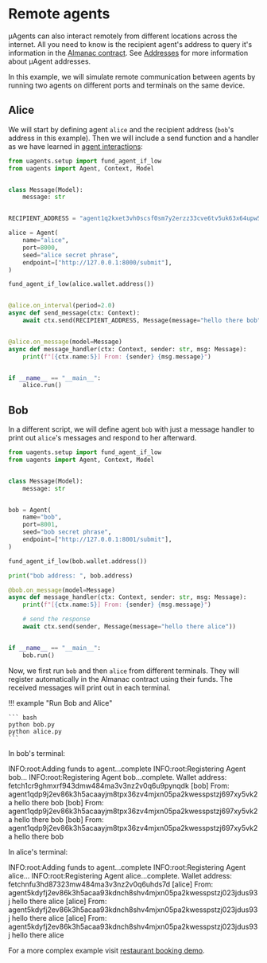 # Remote agents

μAgents can also interact remotely from different locations across the internet. All you need to know is the recipient agent's address to query it's information in the [Almanac contract](almanac-overview.md).
See [Addresses](addresses.md) for more information about μAgent addresses.

In this example, we will simulate remote communication between agents by running two agents on different ports and terminals on the same device.

## Alice

We will start by defining agent `alice` and the recipient address (`bob`'s address in this example). Then we will include 
a send function and a handler as we have learned in [agent interactions](simple-interaction.md):

```python
from uagents.setup import fund_agent_if_low
from uagents import Agent, Context, Model


class Message(Model):
    message: str


RECIPIENT_ADDRESS = "agent1q2kxet3vh0scsf0sm7y2erzz33cve6tv5uk63x64upw5g68kr0chkv7hw50"

alice = Agent(
    name="alice",
    port=8000,
    seed="alice secret phrase",
    endpoint=["http://127.0.0.1:8000/submit"],
)

fund_agent_if_low(alice.wallet.address())


@alice.on_interval(period=2.0)
async def send_message(ctx: Context):
    await ctx.send(RECIPIENT_ADDRESS, Message(message="hello there bob"))


@alice.on_message(model=Message)
async def message_handler(ctx: Context, sender: str, msg: Message):
    print(f"[{ctx.name:5}] From: {sender} {msg.message}")


if __name__ == "__main__":
    alice.run()
```


## Bob

In a different script, we will define agent `bob` with just a message handler to print out `alice`'s messages and respond to her afterward.

```python
from uagents.setup import fund_agent_if_low
from uagents import Agent, Context, Model


class Message(Model):
    message: str


bob = Agent(
    name="bob",
    port=8001,
    seed="bob secret phrase",
    endpoint=["http://127.0.0.1:8001/submit"],
)

fund_agent_if_low(bob.wallet.address())

print("bob address: ", bob.address)

@bob.on_message(model=Message)
async def message_handler(ctx: Context, sender: str, msg: Message):
    print(f"[{ctx.name:5}] From: {sender} {msg.message}")

    # send the response
    await ctx.send(sender, Message(message="hello there alice"))


if __name__ == "__main__":
    bob.run()
```

Now, we first run `bob` and then `alice` from different terminals. They will register automatically in the Almanac contract using their funds. The received messages will print out in each terminal.

!!! example "Run Bob and Alice"
    
    ``` bash
    python bob.py
    python alice.py
    ```

In bob's terminal:

<div id="termynal1" data-termynal data-ty-typeDelay="100" data-ty-lineDelay="700">
<span data-ty>INFO:root:Adding funds to agent...complete</span>
<span data-ty>INFO:root:Registering Agent bob...</span>
<span data-ty>INFO:root:Registering Agent bob...complete.</span>
<span data-ty>Wallet address: fetch1cr9ghmxrf943dmw484ma3v3nz2v0q6u9pynqdk</span>
<span data-ty>[bob] From: agent1qdp9j2ev86k3h5acaayjm8tpx36zv4mjxn05pa2kwesspstzj697xy5vk2a hello there bob</span>
<span data-ty>[bob] From: agent1qdp9j2ev86k3h5acaayjm8tpx36zv4mjxn05pa2kwesspstzj697xy5vk2a hello there bob</span>
<span data-ty>[bob] From: agent1qdp9j2ev86k3h5acaayjm8tpx36zv4mjxn05pa2kwesspstzj697xy5vk2a hello there bob</span>
</div>


In alice's terminal:

<div id="termynal2" data-termynal data-ty-typeDelay="100" data-ty-lineDelay="700">
<span data-ty>INFO:root:Adding funds to agent...complete</span>
<span data-ty>INFO:root:Registering Agent alice...</span>
<span data-ty>INFO:root:Registering Agent alice...complete.</span>
<span data-ty>Wallet address: fetchnfu3hd87323mw484ma3v3nz2v0q6uhds7d</span>
<span data-ty>[alice] From: agent5kdyfj2ev86k3h5acaa93kdnch8shv4mjxn05pa2kwesspstzj023jdus93j hello there alice</span>
<span data-ty>[alice] From: agent5kdyfj2ev86k3h5acaa93kdnch8shv4mjxn05pa2kwesspstzj023jdus93j hello there alice</span>
<span data-ty>[alice] From: agent5kdyfj2ev86k3h5acaa93kdnch8shv4mjxn05pa2kwesspstzj023jdus93j hello there alice</span>
</div>

For a more complex example visit [restaurant booking demo](booking-demo.md).